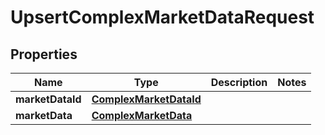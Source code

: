 

# UpsertComplexMarketDataRequest

## Properties

Name | Type | Description | Notes
------------ | ------------- | ------------- | -------------
**marketDataId** | [**ComplexMarketDataId**](ComplexMarketDataId.md) |  | 
**marketData** | [**ComplexMarketData**](ComplexMarketData.md) |  | 



